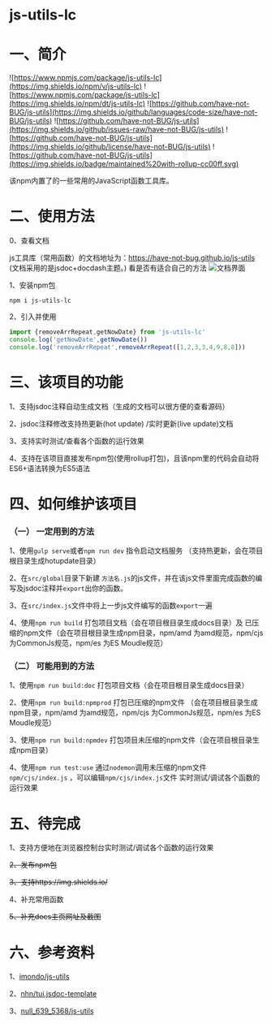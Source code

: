# js-utils-lc

# 一、简介
![https://www.npmjs.com/package/js-utils-lc](https://img.shields.io/npm/v/js-utils-lc)
![https://www.npmjs.com/package/js-utils-lc](https://img.shields.io/npm/dt/js-utils-lc)
![https://github.com/have-not-BUG/js-utils](https://img.shields.io/github/languages/code-size/have-not-BUG/js-utils)
![https://github.com/have-not-BUG/js-utils](https://img.shields.io/github/issues-raw/have-not-BUG/js-utils)
![https://github.com/have-not-BUG/js-utils](https://img.shields.io/github/license/have-not-BUG/js-utils)
![https://github.com/have-not-BUG/js-utils](https://img.shields.io/badge/maintained%20with-rollup-cc00ff.svg)





该npm内置了的一些常用的JavaScript函数工具库。




# 二、使用方法

0、查看文档

js工具库（常用函数）的文档地址为：https://have-not-bug.github.io/js-utils
(文档采用的是jsdoc+docdash主题。)
看是否有适合自己的方法
![文档界面](https://publicimage-1251317493.file.myqcloud.com/reportBug/202107191818355815.png)

1、安装npm包

`npm i js-utils-lc`

2、引入并使用

```javascript
import {removeArrRepeat,getNowDate} from 'js-utils-lc'
console.log('getNowDate',getNowDate())
console.log('removeArrRepeat',removeArrRepeat([1,2,3,3,4,9,8,8]))
```

# 三、该项目的功能
1、支持jsdoc注释自动生成文档（生成的文档可以很方便的查看源码）

2、jsdoc注释修改支持热更新(hot update) /实时更新(live update)文档

3、支持实时测试/查看各个函数的运行效果

4、支持在该项目直接发布npm包(使用rollup打包)，且该npm里的代码会自动将ES6+语法转换为ES5语法


# 四、如何维护该项目

### （一） 一定用到的方法
1、使用`gulp serve`或者`npm run dev` 指令启动文档服务 （支持热更新，会在项目根目录生成hotupdate目录）

2、在`src/global`目录下新建 `方法名.js`的js文件，并在该js文件里面完成函数的编写及jsdoc注释并`export`出你的函数。

3、在`src/index.js`文件中将上一步js文件编写的函数`export`一遍

4、使用`npm run build` 打包项目文档（会在项目根目录生成docs目录）及 已压缩的npm文件（会在项目根目录生成npm目录，npm/amd 为amd规范，npm/cjs 为CommonJs规范，npm/es 为ES Moudle规范）



### （二） 可能用到的方法
1、使用`npm run build:doc` 打包项目文档（会在项目根目录生成docs目录）

2、使用`npm run build:npmprod` 打包已压缩的npm文件 （会在项目根目录生成npm目录，npm/amd 为amd规范，npm/cjs 为CommonJs规范，npm/es 为ES Moudle规范）

3、使用`npm run build:npmdev` 打包项目未压缩的npm文件（会在项目根目录生成npm目录）

4、使用`npm run test:use` 通过`nodemon`调用未压缩的npm文件 `npm/cjs/index.js` ，可以编辑`npm/cjs/index.js`文件 实时测试/调试各个函数的运行效果






# 五、待完成
1、支持方便地在浏览器控制台实时测试/调试各个函数的运行效果

~~2、发布npm包~~

~~3、支持https://img.shields.io/~~

4、补充常用函数

~~5、补充docs主页网址及截图~~

# 六、参考资料
1、[imondo/js-utils](https://github.com/imondo/js-utils) 
 
2、[nhn/tui.jsdoc-template](https://github.com/nhn/tui.jsdoc-template) 
 
3、[null_639_5368/js-utils](https://gitee.com/null_639_5368/js-utils)



